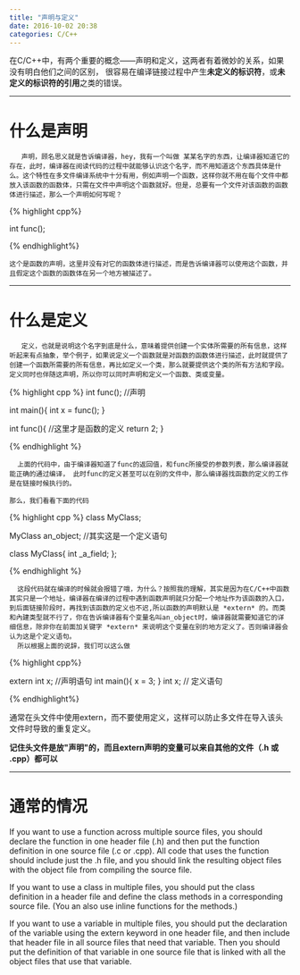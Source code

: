 ```yaml
---
title: "声明与定义"
date: 2016-10-02 20:38
categories: C/C++
---
```


在C/C++中，有两个重要的概念——声明和定义，这两者有着微妙的关系，如果没有明白他们之间的区别，
很容易在编译链接过程中产生**未定义的标识符**，或**未定义的标识符的引用**之类的错误。


----------------------


# 什么是声明

       声明，顾名思义就是告诉编译器，hey，我有一个叫做 某某名字的东西，让编译器知道它的存在，此时，编译器在阅读代码的过程中就能够认识这个名字，而不用知道这个东西具体是什么。这个特性在多文件编译系统中十分有用，例如声明一个函数，这样你就不用在每个文件中都放入该函数的函数体，只需在文件中声明这个函数就好。但是，总要有一个文件对该函数的函数体进行描述，那么一个声明如何写呢？
       
 {% highlight cpp%}
 
int func();

{% endhighlight%}

    这个是函数的声明，这里并没有对它的函数体进行描述，而是告诉编译器可以使用这个函数，并且假定这个函数的函数体在另一个地方被描述了。

_ _ _
# 什么是定义

       定义，也就是说明这个名字到底是什么，意味着提供创建一个实体所需要的所有信息，这样听起来有点抽象，举个例子，如果说定义一个函数就是对函数的函数体进行描述，此时就提供了创建一个函数所需要的所有信息，再比如定义一个类，那么就要提供这个类的所有方法和字段。定义同时也伴随这声明，所以你可以同时声明和定义一个函数、类或变量。

{% highlight cpp %}
int func();  //声明

int main(){
	int x = func();
}

int func(){       //这里才是函数的定义
	return 2;
}

{% endhighlight %}

      上面的代码中，由于编译器知道了func的返回值，和func所接受的参数列表，那么编译器就能正确的通过编译， 此时func的定义甚至可以在别的文件中，那么编译器找函数的定义的工作是在链接时候执行的。

	那么，我们看看下面的代码
{% highlight cpp %}
class MyClass;

MyClass an_object;  //其实这是一个定义语句

class MyClass{
    int _a_field;
};

{% endhighlight %}

      这段代码就在编译的时候就会报错了哦，为什么？按照我的理解，其实是因为在C/C++中函数其实只是一个地址，编译器在编译的过程中遇到函数声明就只分配一个地址作为该函数的入口，到后面链接阶段时，再找到该函数的定义也不迟,所以函数的声明默认是 *extern* 的。而类和內建类型就不行了，你在告诉编译器有个变量名叫an_object时，编译器就需要知道它的详细信息，除非你在前面加关键字 *extern* 来说明这个变量在别的地方定义了。否则编译器会认为这是个定义语句。
      所以根据上面的说辞，我们可以这么做
      
{% highlight cpp%}

extern int x;  //声明语句
int main(){
	x = 3;
}
int x;  // 定义语句

{% endhighlight%}

通常在头文件中使用extern，而不要使用定义，这样可以防止多文件在导入该头文件时导致的重复定义。

**记住头文件是放"声明"的，而且extern声明的变量可以来自其他的文件（.h 或 .cpp）都可以**

------------


# 通常的情况

If you want to use a function across multiple source files, you should declare the function in one header file (.h) and then put the function definition in one source file (.c or .cpp). All code that uses the function should include just the .h file, and you should link the resulting object files with the object file from compiling the source file.

If you want to use a class in multiple files, you should put the class definition in a header file and define the class methods in a corresponding source file. (You an also use inline functions for the methods.)

If you want to use a variable in multiple files, you should put the declaration of the variable using the extern keyword in one header file, and then include that header file in all source files that need that variable. Then you should put the definition of that variable in one source file that is linked with all the object files that use that variable.